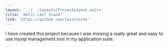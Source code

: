 ```yaml
---
layout: '../../layouts/ProjectLayout.astro'
title: 'Hells Last Stand'
link: 'https://github.com/loissascha'
---
```


I have created this project because I was missing a really great and easy to use mysql management tool in my application suite.
